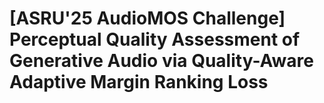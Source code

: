 # [ASRU'25 AudioMOS Challenge] Perceptual Quality Assessment of Generative Audio via Quality-Aware Adaptive Margin Ranking Loss
